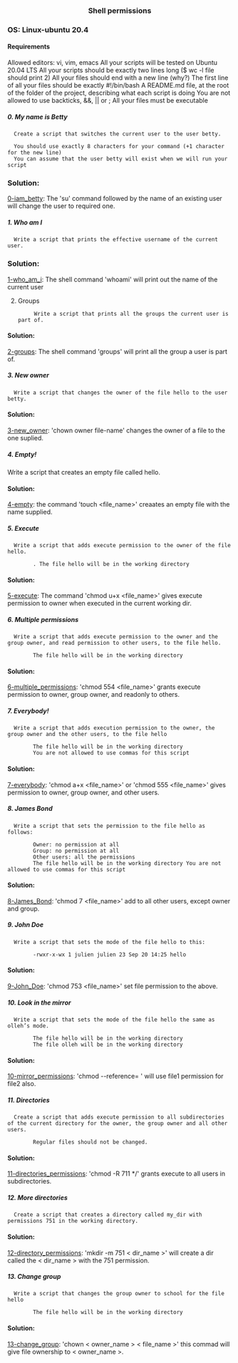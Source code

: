 ### <div align="center">Shell permissions</div>
### OS: Linux-ubuntu 20.4

#### Requirements

Allowed editors: vi, vim, emacs
All your scripts will be tested on Ubuntu 20.04 LTS
All your scripts should be exactly two lines long ($ wc -l file should print 2)
All your files should end with a new line (why?)
The first line of all your files should be exactly #!/bin/bash
A README.md file, at the root of the folder of the project, describing what each script is doing
You are not allowed to use backticks, &&, || or ;
All your files must be executable

##### 0. My name is Betty

      Create a script that switches the current user to the user betty.

      You should use exactly 8 characters for your command (+1 character for the new line)
      You can assume that the user betty will exist when we will run your script
      
### Solution:

[0-iam_betty](https://github.com/mideactive/alx-system_engineering-devops/blob/master/0x01-shell_permissions/0-iam_betty): The 'su' command followed by the name of an existing user will change the user to required one.


##### 1. Who am I

      Write a script that prints the effective username of the current user.
      
### Solution: 

[1-who_am_i](https://github.com/mideactive/alx-system_engineering-devops/blob/master/0x01-shell_permissions/1-who_am_i): The shell command 'whoami' will print out the name of the current user


2. Groups

            Write a script that prints all the groups the current user is part of.
            
#### Solution:

[2-groups](https://github.com/mideactive/alx-system_engineering-devops/blob/master/0x01-shell_permissions/2-groups): The shell command 'groups' will print all the group a user is part of.



##### 3. New owner

      Write a script that changes the owner of the file hello to the user betty.
      
#### Solution:

[3-new_owner](https://github.com/mideactive/alx-system_engineering-devops/blob/master/0x01-shell_permissions/3-new_owner): 'chown owner file-name' changes the owner of a file to the one suplied.


##### 4. Empty!

Write a script that creates an empty file called hello.

#### Solution:

[4-empty](https://github.com/mideactive/alx-system_engineering-devops/blob/master/0x01-shell_permissions/4-empty): the command 'touch <file_name>' creaates an empty file with the name supplied.


##### 5. Execute

      Write a script that adds execute permission to the owner of the file hello.

            . The file hello will be in the working directory
            
#### Solution:

[5-execute](https://github.com/mideactive/alx-system_engineering-devops/blob/master/0x01-shell_permissions/5-execute): The command 'chmod u+x <file_name>' gives execute permission to owner when executed in the current working dir.
            
            
##### 6. Multiple permissions

      Write a script that adds execute permission to the owner and the group owner, and read permission to other users, to the file hello.

            The file hello will be in the working directory
            
#### Solution:

[6-multiple_permissions](https://github.com/mideactive/alx-system_engineering-devops/blob/master/0x01-shell_permissions/6-multiple_permissions): 'chmod 554 <file_name>' grants execute permission to owner, group owner, and readonly to others.


##### 7. Everybody!

      Write a script that adds execution permission to the owner, the group owner and the other users, to the file hello

            The file hello will be in the working directory
            You are not allowed to use commas for this script
            
#### Solution:

[7-everybody](https://github.com/mideactive/alx-system_engineering-devops/blob/master/0x01-shell_permissions/7-everybody): 'chmod a+x <file_name>' or 'chmod 555 <file_name>' gives permission to owner, group owner, and other users.


##### 8. James Bond

      Write a script that sets the permission to the file hello as follows:

            Owner: no permission at all
            Group: no permission at all
            Other users: all the permissions
            The file hello will be in the working directory You are not allowed to use commas for this script
            
#### Solution:

[8-James_Bond](https://github.com/mideactive/alx-system_engineering-devops/blob/master/0x01-shell_permissions/8-James_Bond): 'chmod 7 <file_name>' add to all other users, except owner and group.


##### 9. John Doe

      Write a script that sets the mode of the file hello to this:

            -rwxr-x-wx 1 julien julien 23 Sep 20 14:25 hello
            
#### Solution:
[9-John_Doe](https://github.com/mideactive/alx-system_engineering-devops/blob/master/0x01-shell_permissions/9-John_Doe): 'chmod 753 <file_name>' set file permission to the above.


##### 10. Look in the mirror

      Write a script that sets the mode of the file hello the same as olleh’s mode.

            The file hello will be in the working directory
            The file olleh will be in the working directory
            
#### Solution:

[10-mirror_permissions](https://github.com/mideactive/alx-system_engineering-devops/blob/master/0x01-shell_permissions/10-mirror_permissions): 'chmod --reference=<file1> <file2>' will use file1 permission for file2 also.


##### 11. Directories

      Create a script that adds execute permission to all subdirectories of the current directory for the owner, the group owner and all other users.

            Regular files should not be changed.
            
#### Solution:

[11-directories_permissions](https://github.com/mideactive/alx-system_engineering-devops/blob/master/0x01-shell_permissions/11-directories_permissions):   'chmod -R 711 */' grants execute to all users in subdirectories.

##### 12. More directories

      Create a script that creates a directory called my_dir with permissions 751 in the working directory.

#### Solution:
[12-directory_permissions](https://github.com/mideactive/alx-system_engineering-devops/blob/master/0x01-shell_permissions/12-directory_permissions): 'mkdir -m 751 < dir_name >' will create a dir called the < dir_name > with the 751 permission.
      
      
##### 13. Change group

      Write a script that changes the group owner to school for the file hello

            The file hello will be in the working directory
      
#### Solution:

[13-change_group](https://github.com/mideactive/alx-system_engineering-devops/blob/master/0x01-shell_permissions/13-change_group): 'chown < owner_name > < file_name >' this commad will give file ownership to < owner_name >.
      
 
      
      
